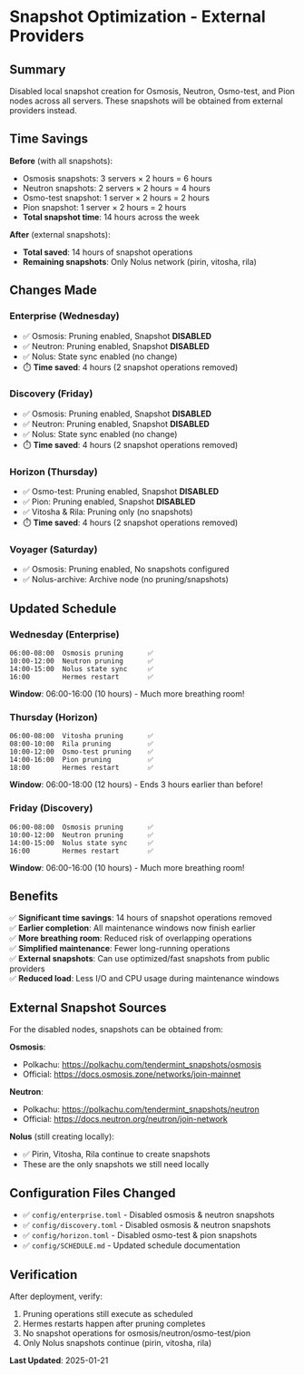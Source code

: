 # Snapshot Optimization - External Providers

## Summary

Disabled local snapshot creation for Osmosis, Neutron, Osmo-test, and Pion nodes across all servers. These snapshots will be obtained from external providers instead.

## Time Savings

**Before** (with all snapshots):
- Osmosis snapshots: 3 servers × 2 hours = 6 hours
- Neutron snapshots: 2 servers × 2 hours = 4 hours
- Osmo-test snapshot: 1 server × 2 hours = 2 hours
- Pion snapshot: 1 server × 2 hours = 2 hours
- **Total snapshot time**: 14 hours across the week

**After** (external snapshots):
- **Total saved**: 14 hours of snapshot operations
- **Remaining snapshots**: Only Nolus network (pirin, vitosha, rila)

## Changes Made

### Enterprise (Wednesday)
- ✅ Osmosis: Pruning enabled, Snapshot **DISABLED**
- ✅ Neutron: Pruning enabled, Snapshot **DISABLED**
- ✅ Nolus: State sync enabled (no change)
- ⏱️ **Time saved**: 4 hours (2 snapshot operations removed)

### Discovery (Friday)
- ✅ Osmosis: Pruning enabled, Snapshot **DISABLED**
- ✅ Neutron: Pruning enabled, Snapshot **DISABLED**
- ✅ Nolus: State sync enabled (no change)
- ⏱️ **Time saved**: 4 hours (2 snapshot operations removed)

### Horizon (Thursday)
- ✅ Osmo-test: Pruning enabled, Snapshot **DISABLED**
- ✅ Pion: Pruning enabled, Snapshot **DISABLED**
- ✅ Vitosha & Rila: Pruning only (no snapshots)
- ⏱️ **Time saved**: 4 hours (2 snapshot operations removed)

### Voyager (Saturday)
- ✅ Osmosis: Pruning enabled, No snapshots configured
- ✅ Nolus-archive: Archive node (no pruning/snapshots)

## Updated Schedule

### Wednesday (Enterprise)
```
06:00-08:00  Osmosis pruning      ✅
10:00-12:00  Neutron pruning      ✅
14:00-15:00  Nolus state sync     ✅
16:00        Hermes restart       ✅
```
**Window**: 06:00-16:00 (10 hours) - Much more breathing room!

### Thursday (Horizon)
```
06:00-08:00  Vitosha pruning      ✅
08:00-10:00  Rila pruning         ✅
10:00-12:00  Osmo-test pruning    ✅
14:00-16:00  Pion pruning         ✅
18:00        Hermes restart       ✅
```
**Window**: 06:00-18:00 (12 hours) - Ends 3 hours earlier than before!

### Friday (Discovery)
```
06:00-08:00  Osmosis pruning      ✅
10:00-12:00  Neutron pruning      ✅
14:00-15:00  Nolus state sync     ✅
16:00        Hermes restart       ✅
```
**Window**: 06:00-16:00 (10 hours) - Much more breathing room!

## Benefits

✅ **Significant time savings**: 14 hours of snapshot operations removed  
✅ **Earlier completion**: All maintenance windows now finish earlier  
✅ **More breathing room**: Reduced risk of overlapping operations  
✅ **Simplified maintenance**: Fewer long-running operations  
✅ **External snapshots**: Can use optimized/fast snapshots from public providers  
✅ **Reduced load**: Less I/O and CPU usage during maintenance windows  

## External Snapshot Sources

For the disabled nodes, snapshots can be obtained from:

**Osmosis**:
- Polkachu: https://polkachu.com/tendermint_snapshots/osmosis
- Official: https://docs.osmosis.zone/networks/join-mainnet

**Neutron**:
- Polkachu: https://polkachu.com/tendermint_snapshots/neutron
- Official: https://docs.neutron.org/neutron/join-network

**Nolus** (still creating locally):
- ✅ Pirin, Vitosha, Rila continue to create snapshots
- These are the only snapshots we still need locally

## Configuration Files Changed

- ✅ `config/enterprise.toml` - Disabled osmosis & neutron snapshots
- ✅ `config/discovery.toml` - Disabled osmosis & neutron snapshots
- ✅ `config/horizon.toml` - Disabled osmo-test & pion snapshots
- ✅ `config/SCHEDULE.md` - Updated schedule documentation

## Verification

After deployment, verify:
1. Pruning operations still execute as scheduled
2. Hermes restarts happen after pruning completes
3. No snapshot operations for osmosis/neutron/osmo-test/pion
4. Only Nolus snapshots continue (pirin, vitosha, rila)

**Last Updated**: 2025-01-21
